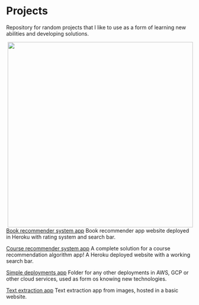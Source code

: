 # Projects
Repository for random projects that I like to use as a form of learning new abilities and developing solutions.

<img src="https://i.pinimg.com/564x/3d/e2/a2/3de2a2fe0bfa53295afec8c3311f7016.jpg" width="500" align = "right">


[Book recommender system app](https://github.com/brunhs/projects/tree/main/book-recommender-system-app)
Book recommender app website deployed in Heroku with rating system and search bar.

[Course recommender system app](https://github.com/brunhs/projects/tree/main/course-recommender-system-app)
A complete solution for a course recommendation algorithm app! A Heroku deployed website with a working search bar.

[Simple deployments app](https://github.com/brunhs/projects/tree/main/simple-deployments-gcp-app)
Folder for any other deployments in AWS, GCP or other cloud services, used as form os knowing new technologies.

[Text extraction app](https://github.com/brunhs/projects/tree/main/text-extraction-app)
Text extraction app from images, hosted in a basic website.
